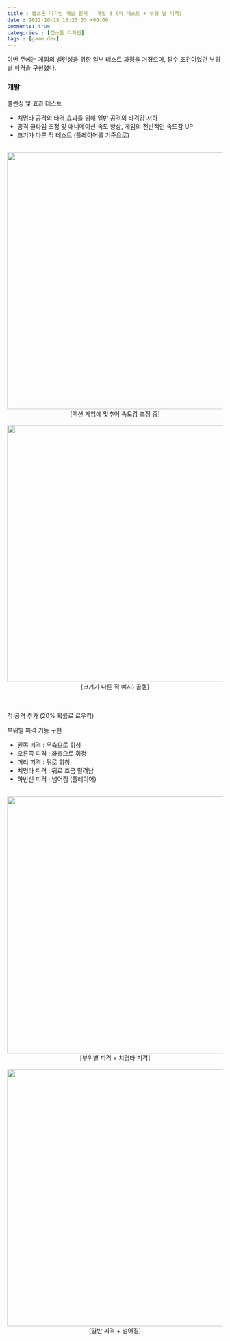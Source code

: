 ```yaml
---
title : 캡스톤 디자인 개발 일지 - 개발 3 (적 테스트 + 부위 별 피격)
date : 2022-10-18 15:25:33 +09:00
comments: true
categories : [캡스톤 디자인]
tags : [game dev]
---
```


이번 주에는 게임의 밸런싱을 위한 일부 테스트 과정을 거쳤으며, 필수 조건이었던 부위 별 피격을 구현했다. 


### 개발
밸런싱 및 효과 테스트  
 - 치명타 공격의 타격 효과를 위해 일반 공격의 타격감 저하  
 - 공격 쿨타임 조정 및 애니메이션 속도 향상, 게임의 전반적인 속도감 UP  
 - 크기가 다른 적 테스트 (플레이어를 기준으로)  
<br/>

<center><img src="/assets/img/posts/capstone design/개발5.gif" width="600"/></center>
<center>[액션 게임에 맞추어 속도감 조정 중]</center>  
<br/>
<center><img src="/assets/img/posts/capstone design/개발6.gif" width="600"/></center>
<center>[크기가 다른 적 예시) 골렘]</center>  


<br/>
<br/>

적 공격 추가 (20% 확률로 로우킥)  

부위별 피격 기능 구현  
 - 왼쪽 피격 : 우측으로 휘청   
 - 오른쪽 피격 : 좌측으로 휘청  
 - 머리 피격 : 뒤로 휘청  
 - 치명타 피격 : 뒤로 조금 밀려남  
 - 하반신 피격 : 넘어짐 (플레이어)  
<br/>

<center><img src="/assets/img/posts/capstone design/개발7.gif" width="600"/></center>
<center>[부위별 피격 + 치명타 피격]</center>  
<br/>
<center><img src="/assets/img/posts/capstone design/개발8.gif" width="600"/></center>
<center>[일반 피격 + 넘어짐]</center> 



 

